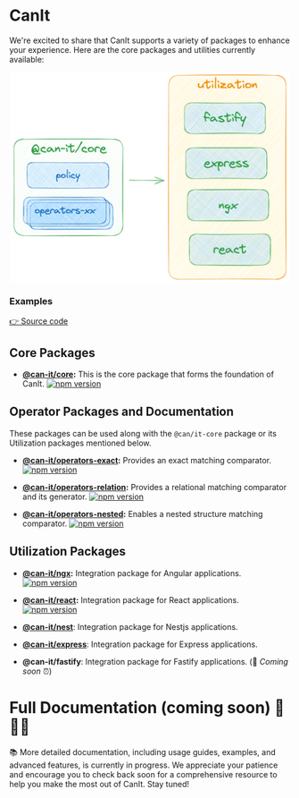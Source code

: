 # CanIt

We're excited to share that CanIt supports a variety of packages to enhance your experience. Here are the core packages and utilities currently available:

<div style="width: 100%; display: flex; justify-content: center;">
  <img  src="./assets/overview.png" width="500px" alt="Overview">
</div>

### Examples
[👉 Source code](https://github.com/can-it/examples)

## Core Packages
- **[@can-it/core](./packages/core/):** This is the core package that forms the foundation of CanIt.
[![npm version](https://img.shields.io/npm/v/@can-it/core.svg?style=flat-square)](https://www.npmjs.org/package/@can-it/core)


## Operator Packages and Documentation
These packages can be used along with the `@can/it-core` package or its Utilization packages mentioned below.
- **[@can-it/operators-exact](./packages/operators/exact/):** Provides an exact matching comparator.
[![npm version](https://img.shields.io/npm/v/@can-it/operators-exact.svg?style=flat-square)](https://www.npmjs.org/package/@can-it/operators-exact)

- **[@can-it/operators-relation](./packages/operators/relation/):** Provides a relational matching comparator and its generator.
[![npm version](https://img.shields.io/npm/v/@can-it/operators-relation.svg?style=flat-square)](https://www.npmjs.org/package/@can-it/operators-relation)

- **[@can-it/operators-nested](./packages/operators/nested/):** Enables a nested structure matching comparator.
[![npm version](https://img.shields.io/npm/v/@can-it/operators-nested.svg?style=flat-square)](https://www.npmjs.org/package/@can-it/operators-nested)


## Utilization Packages
- **[@can-it/ngx](./packages/ngx/):** Integration package for Angular applications.
[![npm version](https://img.shields.io/npm/v/@can-it/ngx.svg?style=flat-square)](https://www.npmjs.org/package/@can-it/ngx)

- **[@can-it/react](./packages/react):** Integration package for React applications.
[![npm version](https://img.shields.io/npm/v/@can-it/react.svg?style=flat-square)](https://www.npmjs.org/package/@can-it/react)

- **[@can-it/nest](./packages/nest)**: Integration package for Nestjs applications.
- **[@can-it/express](./packages/express)**: Integration package for Express applications.
- **@can-it/fastify**: Integration package for Fastify applications. (💪 *Coming soon* ⏰)

# Full Documentation (coming soon) 🚀🚀🚀

📚 More detailed documentation, including usage guides, examples, and advanced features, is currently in progress. We appreciate your patience and encourage you to check back soon for a comprehensive resource to help you make the most out of CanIt. Stay tuned!
